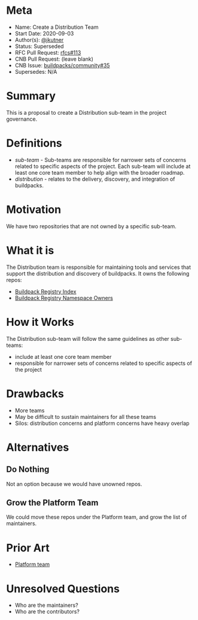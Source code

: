 # Meta
[meta]: #meta
- Name: Create a Distribution Team
- Start Date: 2020-09-03
- Author(s): [@jkutner](@jkutner)
- Status: Superseded
- RFC Pull Request: [rfcs#113](https://github.com/buildpacks/rfcs/pull/113)
- CNB Pull Request: (leave blank)
- CNB Issue: [buildpacks/community#35](https://github.com/buildpacks/community/issues/35)
- Supersedes: N/A

# Summary
[summary]: #summary

This is a proposal to create a Distribution sub-team in the project governance.

# Definitions
[definitions]: #definitions

- *sub-team* - Sub-teams are responsible for narrower sets of concerns related to specific aspects of the project. Each sub-team will include at least one core team member to help align with the broader roadmap.
- *distribution* - relates to the delivery, discovery, and integration of buildpacks.

# Motivation
[motivation]: #motivation

We have two repositories that are not owned by a specific sub-team.

# What it is
[what-it-is]: #what-it-is

The Distribution team is responsible for maintaining tools and services that support the distribution and discovery of buildpacks. It owns the following repos:

* [Buildpack Registry Index](https://github.com/buildpacks/registry-index)
* [Buildpack Registry Namespace Owners](https://github.com/buildpacks/registry-namespaces)

# How it Works
[how-it-works]: #how-it-works

The Distribution sub-team will follow the same guidelines as other sub-teams:

* include at least one core team member
* responsible for narrower sets of concerns related to specific aspects of the project

# Drawbacks
[drawbacks]: #drawbacks

- More teams
- May be difficult to sustain maintainers for all these teams
- Silos: distribution concerns and platform concerns have heavy overlap

# Alternatives
[alternatives]: #alternatives

## Do Nothing

Not an option because we would have unowned repos.

## Grow the Platform Team

We could move these repos under the Platform team, and grow the list of maintainers.

# Prior Art
[prior-art]: #prior-art

- [Platform team](https://github.com/buildpacks/community/blob/main/TEAMS.md#Platform-Team)

# Unresolved Questions
[unresolved-questions]: #unresolved-questions

- Who are the maintainers?
- Who are the contributors?
